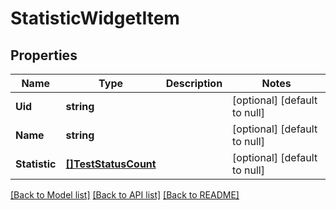 # StatisticWidgetItem

## Properties
Name | Type | Description | Notes
------------ | ------------- | ------------- | -------------
**Uid** | **string** |  | [optional] [default to null]
**Name** | **string** |  | [optional] [default to null]
**Statistic** | [**[]TestStatusCount**](TestStatusCount.md) |  | [optional] [default to null]

[[Back to Model list]](../README.md#documentation-for-models) [[Back to API list]](../README.md#documentation-for-api-endpoints) [[Back to README]](../README.md)

